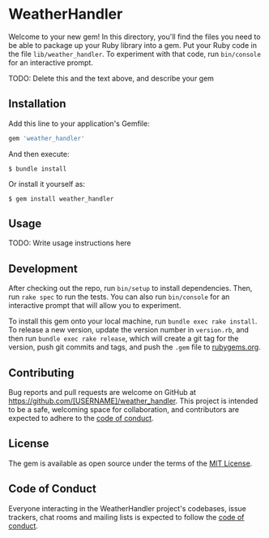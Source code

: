 # WeatherHandler

Welcome to your new gem! In this directory, you'll find the files you need to be able to package up your Ruby library into a gem. Put your Ruby code in the file `lib/weather_handler`. To experiment with that code, run `bin/console` for an interactive prompt.

TODO: Delete this and the text above, and describe your gem

## Installation

Add this line to your application's Gemfile:

```ruby
gem 'weather_handler'
```

And then execute:

    $ bundle install

Or install it yourself as:

    $ gem install weather_handler

## Usage

TODO: Write usage instructions here

## Development

After checking out the repo, run `bin/setup` to install dependencies. Then, run `rake spec` to run the tests. You can also run `bin/console` for an interactive prompt that will allow you to experiment.

To install this gem onto your local machine, run `bundle exec rake install`. To release a new version, update the version number in `version.rb`, and then run `bundle exec rake release`, which will create a git tag for the version, push git commits and tags, and push the `.gem` file to [rubygems.org](https://rubygems.org).

## Contributing

Bug reports and pull requests are welcome on GitHub at https://github.com/[USERNAME]/weather_handler. This project is intended to be a safe, welcoming space for collaboration, and contributors are expected to adhere to the [code of conduct](https://github.com/[USERNAME]/weather_handler/blob/master/CODE_OF_CONDUCT.md).


## License

The gem is available as open source under the terms of the [MIT License](https://opensource.org/licenses/MIT).

## Code of Conduct

Everyone interacting in the WeatherHandler project's codebases, issue trackers, chat rooms and mailing lists is expected to follow the [code of conduct](https://github.com/[USERNAME]/weather_handler/blob/master/CODE_OF_CONDUCT.md).
